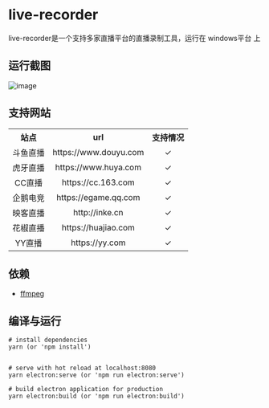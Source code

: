 # live-recorder

live-recorder是一个支持多家直播平台的直播录制工具，运行在 windows平台 上   

## 运行截图

![image](https://gsons.github.io/demo/live-recorder.png)

## 支持网站

<table>
    <tr align="center">
        <th>站点</th>
        <th>url</th>
        <th>支持情况</th>
    </tr>
    <tr align="center">
        <td>斗鱼直播</td>
        <td>https://www.douyu.com</td>
        <td>✓</td>
    </tr>
    <tr align="center">
        <td>虎牙直播</td>
        <td>https://www.huya.com</td>
        <td>✓</td>
    </tr>
    <tr align="center">
        <td>CC直播</td>
        <td>https://cc.163.com</td>
        <td>✓</td>
    </tr>
    <tr align="center">
        <td>企鹅电竞</td>
        <td>https://egame.qq.com</td>
        <td>✓</td>
    </tr>
        <tr align="center">
        <td>映客直播</td>
        <td>http://inke.cn</td>
        <td>✓</td>
    </tr>
    <tr align="center">
        <td>花椒直播</td>
        <td>https://huajiao.com</td>
        <td>✓</td>
    </tr>
    <tr align="center">
        <td>YY直播</td>
        <td>https://yy.com</td>
        <td>✓</td>
    </tr>
</table>

## 依赖
* [ffmpeg](https://ffmpeg.org/)

## 编译与运行

```
# install dependencies
yarn (or 'npm install')


# serve with hot reload at localhost:8080
yarn electron:serve (or 'npm run electron:serve')

# build electron application for production
yarn electron:build (or 'npm run electron:build')
```

